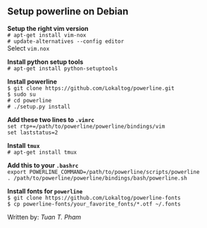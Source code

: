 Setup powerline on Debian
-------------------------

**Setup the right vim version**  
`# apt-get install vim-nox`  
`# update-alternatives --config editor`  
Select `vim.nox`

**Install python setup tools**  
`# apt-get install python-setuptools`

**Install powerline**  
`$ git clone https://github.com/Lokaltog/powerline.git`  
`$ sudo su`  
`# cd powerline`  
`# ./setup.py install`

**Add these two lines to `.vimrc`**  
`set rtp+=/path/to/powerline/powerline/bindings/vim`  
`set laststatus=2`

**Install `tmux`**  
`# apt-get install tmux`

**Add this to your `.bashrc`**  
`export POWERLINE_COMMAND=/path/to/powerline/scripts/powerline`  
`. /path/to/powerline/powerline/bindings/bash/powerline.sh`

**Install fonts for `powerline`**  
`$ git clone https://github.com/Lokaltog/powerline-fonts`  
`$ cp powerline-fonts/your_favorite_fonts/*.otf ~/.fonts`

Written by: _Tuan T. Pham_
